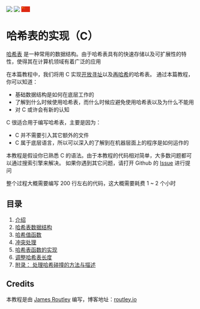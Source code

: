 [<img src="/.translations/flags/gb.png">](/README.md) [<img src="/.translations/flags/fr.png">](/.translations/fr/README.md) [<img src="/.translations/flags/cn.png">](/.translations/cn/README.md)

# 哈希表的实现（C）

[哈希表](https://en.wikipedia.org/wiki/Hash_table) 是一种常用的数据结构。由于哈希表具有的快速存储以及可扩展性的特性，使得其在计算机领域有着广泛的应用

在本篇教程中，我们将用 C 实现[开放寻址](https://en.wikipedia.org/wiki/Open_addressing)以及[再哈希](https://en.wikipedia.org/wiki/Double_hashing)的哈希表。
通过本篇教程，你可以知道：

- 基础数据结构是如何在底层工作的
- 了解到什么时候使用哈希表，而什么时候应避免使用哈希表以及为什么不能用
- 对 C 或许会有新的认知

C 很适合用于编写哈希表，主要是因为：

- C 并不需要引入其它额外的文件
- C 属于底层语言，所以可以深入的了解到在机器层面上的程序是如何运作的

本教程是假设你已熟悉 C 的语法。由于本教程的代码相对简单，大多数问题都可以通过搜索引擎来解决。
如果你遇到其它问题，请打开 Github 的 [Issue](https://github.com/jamesroutley/write-a-hash-table/issues) 进行提问

整个过程大概需要编写 200 行左右的代码，这大概需要耗费 1 ~ 2 个小时

## 目录

1. [介绍](./01-introduction)
2. [哈希表数据结构](./02-hash-table)
3. [哈希值函数](./03-hashing)
4. [冲突处理](./04-collisions)
5. [哈希表函数的实现](./05-methods)
6. [调整哈希表长度](./06-resizing)
7. [附录： 处理哈希碰撞的方法与描述](./07-appendix)

## Credits

本教程是由 [James Routley](https://twitter.com/james_routley) 编写，博客地址：[routley.io](https://routley.io)
